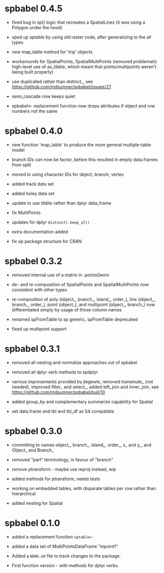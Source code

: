 # spbabel 0.4.5

* fixed bug in sp() logic that recreates a SpatialLines (it was using a Polygon under the hood)

* sped up sptable by using old raster code, after generalizing to the all types

* new map_table method for 'trip' objects

* workarounds for SpatialPoints, SpatialMultiPoints (removed problematic high-level use of as_tibble, which
meant that points/multipoints weren't being built properly)

* use duplicated rather than distinct_, see https://github.com/mdsumner/spbabel/issues/27

* semi_cascade now keeps quiet

* spbabel<- replacement function now drops attributes if object and row numbers
not the same

# spbabel 0.4.0

* new function 'map_table' to produce the more general multiple-table model

* branch IDs can now be factor, before this resulted in empty data.frames from split

* moved to using character IDs for object, branch, vertex

* added track data set

* added holey data set

* update to use tibble rather than dplyr data_frame

* fix MultiPoints

* updates for dplyr `distinct(.keep_all)`

* extra documentation added

* fix up package structure for CRAN

# spbabel 0.3.2

* removed internal use of a matrix in .pointsGeom

* de- and re-composition of SpatialPoints and SpatialMultiPoints now consistent with other types

* re-composition of poly (object_, branch_, island_, order_), line (object_, branch_, order_), point (object_), and multipoint (object_, branch_) now differentiated simply by usage of those column names

* renamed spFromTable to sp generic, spFromTable deprecated 

* fixed up multipoint support

# spbabel 0.3.1

* removed all nesting and normalize approaches out of spbabel

* removed all dplyr verb methods to spdplyr

* various improvements provided by jlegewie, removed transmute_ (not needed), improved filter_ and select_, added left_join and inner_join, see https://github.com/mdsumner/spbabel/pull/10

* added group_by and complementary summarize capability for Spatial 

* set data.frame and tbl and tbl_df as S4 compatible

# spbabel 0.3.0

* committing to names object_, branch_, island_, order_, x_ and y_, and Object_ and Branch_

* removed "part" terminology, in favour of "branch"

* remove ptransform - maybe use reproj instead, wip

* added methods for ptransform, needs tests

* working on embedded tables, with disparate tables per row rather than hierarchical

* added nesting for Spatial 

# spbabel 0.1.0

* added a replacement function `sptable<-`

* added a data set of MultiPointsDataFrame "mpoint1"

* Added a `NEWS.md` file to track changes to the package.

* First function version - with methods for dplyr verbs. 

